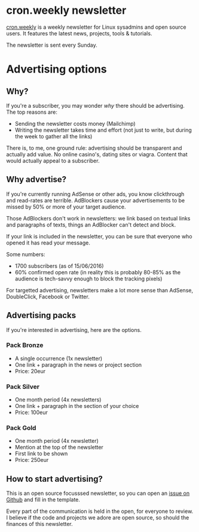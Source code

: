 # cron.weekly newsletter

[cron.weekly](https://www.cronweekly.com) is a weekly newsletter for Linux sysadmins and open source users. It features the latest news, projects, tools & tutorials.

The newsletter is sent every Sunday.

# Advertising options

## Why?

If you're a subscriber, you may wonder _why_ there should be advertising. The top reasons are:

* Sending the newsletter costs money (Mailchimp)
* Writing the newsletter takes time and effort (not just to write, but during the week to gather all the links)

There is, to me, one ground rule: advertising should be transparent and actually add value. No online casino's, dating sites or viagra. Content that would actually appeal to a subscriber.

## Why advertise?

If you're currently running AdSense or other ads, you know clickthrough and read-rates are terrible. AdBlockers cause your advertisements to be missed by 50% or more of your target audience.

Those AdBlockers don't work in newsletters: we link based on textual links and paragraphs of texts, things an AdBlocker can't detect and block.

If your link is included in the newsletter, you can be sure that everyone who opened it has read your message.

Some numbers:
* 1700 subscribers (as of 15/06/2016)
* 60% confirmed open rate (in reality this is probably 80-85% as the audience is tech-savvy enough to block the tracking pixels)

For targetted advertising, newsletters make a lot more sense than AdSense, DoubleClick, Facebook or Twitter.

## Advertising packs

If you're interested in advertising, here are the options.

### Pack Bronze

* A single occurrence (1x newsletter)
* One link + paragraph in the news or project section
* Price: 20eur

### Pack Silver

* One month period (4x newsletters)
* One link + paragraph in the section of your choice
* Price: 100eur

### Pack Gold

* One month period (4x newsletter)
* Mention at the top of the newsletter
* First link to be shown
* Price: 250eur

## How to start advertising?

This is an open source focusssed newsletter, so you can open an [issue on Github](https://github.com/mattiasgeniar/CronWeekly.com/issues) and fill in the template.

Every part of the communication is held in the open, for everyone to review. I believe if the code and projects we adore are open source, so should the finances of this newsletter.
